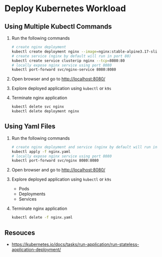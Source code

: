 # Deploy Kubernetes Workload

## Using Multiple Kubectl Commands

1. Run the following commands

    ```bash
    # create nginx deployment
    kubectl create deployment nginx --image=nginx:stable-alpine3.17-slim --replicas=2 --port=80
    # create service (nginx by default will run in port 80)
    kubectl create service clusterip nginx --tcp=8080:80
    # locally expose nginx service using port 8080
    kubectl port-forward svc/nginx-service 8080:8080
    ```

2. Open browser and go to <http://localhost:8080/>

3. Explore deployed application using `kubectl` or `k9s`

4. Terminate nginx application

    ```bash
    kubectl delete svc nginx
    kubectl delete deployment nginx
    ```

## Using Yaml Files

1. Run the following commands

    ```bash
    # create nginx deployment and service (nginx by default will run in port 80)
    kubectl apply -f nginx.yaml
    # locally expose nginx service using port 8080
    kubectl port-forward svc/nginx 8080:8080
    ```

2. Open browser and go to <http://localhost:8080/>

3. Explore deployed application using `kubectl` or `k9s`

    - Pods
    - Deployments
    - Services

4. Terminate nginx application

    ```bash
    kubectl delete -f nginx.yaml
    ```

## Resouces

- <https://kubernetes.io/docs/tasks/run-application/run-stateless-application-deployment/>
